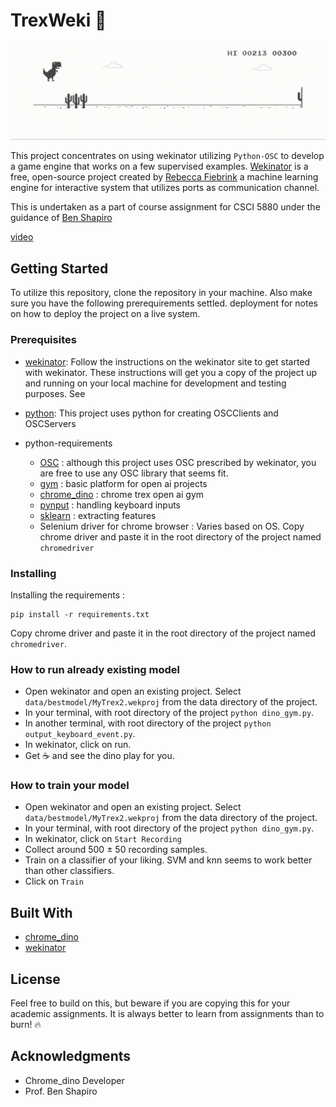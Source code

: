 # TrexWeki 🦖

![Alt text](https://github.com/CUBoulder-2019Sp-IML4HCI/TrexWeki/blob/master/results/trex_auto.gif)


This project concentrates on using wekinator utilizing `Python-OSC` to develop a game engine that works on a few supervised examples. [Wekinator](http://www.wekinator.org/) is a free, open-source project created by [Rebecca Fiebrink](https://www.doc.gold.ac.uk/~mas01rf/homepage/) a machine learning engine for interactive system that utilizes ports as communication channel.

This is undertaken as a part of course assignment for CSCI 5880 under the guidance of [Ben Shapiro](https://www.colorado.edu/atlas/ben-shapiro)

 [video]()

## Getting Started

To utilize this repository, clone the repository in your machine. Also make sure you have the following prerequirements settled.
deployment for notes on how to deploy the project on a live system.

### Prerequisites

* [wekinator](http://www.wekinator.org/downloads/): Follow the instructions on the wekinator site to get started with wekinator. 
These instructions will get you a copy of the project up and running on your local machine for development and testing purposes. See 

* [python](https://www.python.org/download/releases/2.7/): This project uses python for creating OSCClients and OSCServers

* python-requirements

    * [OSC](http://www.wekinator.org/examples/#Python) : although this project uses OSC prescribed by wekinator, you are free to use any OSC library that seems fit.
    * [gym](https://gym.openai.com/) : basic platform for open ai projects
    * [chrome_dino](https://pypi.org/project/gym-chrome-dino/) : chrome trex open ai gym
    * [pynput](https://pypi.org/project/pynput/) : handling keyboard inputs
    * [sklearn](https://scikit-learn.org/stable/) : extracting features
    * Selenium driver for chrome browser : Varies based on OS. Copy chrome driver and paste it in the root directory of the project named `chromedriver`


### Installing

Installing the requirements :


```
pip install -r requirements.txt
```

Copy chrome driver and paste it in the root directory of the project named `chromedriver`.

### How to run already existing model
* Open wekinator and open an existing project. Select `data/bestmodel/MyTrex2.wekproj` from the data directory of the project.
* In your terminal, with root directory of the project `python dino_gym.py`.
* In another terminal, with root directory of the project `python output_keyboard_event.py`.
* In wekinator, click on run. 
* Get ☕️ and see the dino play for you.

### How to train your model
* Open wekinator and open an existing project. Select `data/bestmodel/MyTrex2.wekproj` from the data directory of the project.
* In your terminal, with root directory of the project `python dino_gym.py`.
* In wekinator, click on `Start Recording`
* Collect around 500 $\pm$ 50  recording samples.
* Train on a classifier of your liking. SVM and knn seems to work better than other classifiers.
* Click on `Train`


## Built With

* [chrome_dino](https://pypi.org/project/gym-chrome-dino/) 
* [wekinator](http://www.wekinator.org/downloads/)



## License

Feel free to build on this, but beware if you are copying this for your academic assignments. It is always better to learn from assignments than to burn! 🔥

## Acknowledgments

* Chrome_dino Developer
* Prof. Ben Shapiro 


